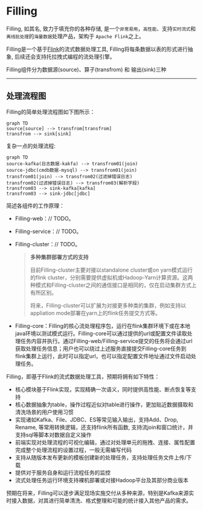 

# Filling

Filling, 如其名, 致力于填充你的各种存储,  是一个`非常易用`，`高性能`、支持`实时流式`和`离线批处理`的`海量数据`处理产品，架构于 `Apache Flink`之上。

Filling是一个基于[Flink](https://flink.apache.org/)的流式数据处理工具, Filling将每条数据以表的形式进行抽象, 后续还会支持托拉拽式编程的流处理引擎。

Filling组件分为数据源(source)、算子(transfrom) 和 输出(sink)三种

------

## 处理流程图

Filling的简单处理流程图如下图所示：

```Mermaid
graph TD
source[source] --> transfrom[transfrom]
transfrom --> sink[sink]
```

复杂一点的处理流程:

``` Mermaid
graph TD
source-kafka(日志数据-kakfa) --> transfrom01(join)
source-jdbc(cmdb数据-mysql) --> transfrom01(join)
transfrom01(join) --> transfrom02(过滤掉错误日志)
transfrom02(过滤掉错误日志) --> transfrom03(解析字段)
transfrom03 --> sink-kafka[kafka]
transfrom03 --> sink-jdbc[jdbc]
```

简述各组件的工作原理：

- Filling-web：// TODO。

- Filling-service：// TODO。

- Filling-cluster：// TODO。

  > **多种集群部署方式的支持**
  >
  > 目前Filling-cluster主要对接以standalone cluster或on yarn模式运行的flink cluster，分别需要提供虚拟机或Hadoop-Yarn计算资源。这两种模式和Filling-cluster之间的通信接口是相同的，仅在启动集群方式上有所区别。
  >
  > 将来，Filling-cluster可以扩展为对接更多种类的集群，例如支持以appliation mode部署在yarn上的flink任务提交方式等。

- Filling-core：Filling的核心流处理程序包，运行在flink集群环境下或在本地java环境以测试模式运行。Filling-core可以通过提供的url或配置文件读取处理任务内容并执行。通过Filling-web/Filling-service提交的任务将会通过url获取处理任务信息；用户也可以绕过上述服务直接提交Filling-core任务到flink集群上运行，此时可以指定url，也可以指定配置文件地址通过文件启动处理任务。

Filling，即基于Flink的流式数据处理工具，预期将拥有如下特性：

- 核心模块基于Flink实现，实现精确一次语义，同时提供高性能、断点恢复等支持
- 核心数据抽象为table，操作过程近似对table进行操作，更加贴近数据摄取和清洗场景的用户使用习惯
- 实现诸如Kafka、File、JDBC、ES等常见输入输出，支持Add、Drop, Rename, 等常用转换逻辑，还支持flink所有函数, 支持流join和窗口统计，并支持sql等脚本对数据自定义操作
- 前端实现对处理流程的可视化编辑，通过对处理单元的拖拽、连接、属性配置完成整个处理流程的设置过程，一般无需编写代码
- 支持从随版本发布更新的模板创建新的处理任务，支持处理任务文件上传/下载
- 提供对于服务自身和运行流程任务的监控
- 流式处理任务运行环境支持裸机部署或对接Hadoop平台及其部分商业版本

预期在将来，Filling可以逐步满足现场实施交付从多种来源，特别是Kafka来源实时接入数据，对其进行简单清洗、格式整理和可能的统计接入其他产品的需求。
